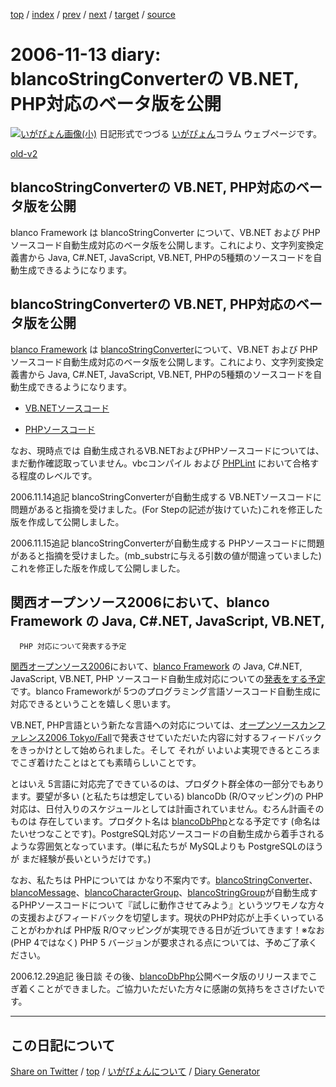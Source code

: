 [top](../index.html) 
 / [index](index.html) 
 / [prev](ig061111.html) 
 / [next](ig061114.html) 
 / [target](https://igapyon.github.io/diary/2006/ig061113.html) 
 / [source](https://github.com/igapyon/diary/blob/gh-pages/2006/ig061113.html.src.md) 

2006-11-13 diary: blancoStringConverterの VB.NET, PHP対応のベータ版を公開
=====================================================================================================
[![いがぴょん画像(小)](https://igapyon.github.io/diary/images/iga200306s.jpg "いがぴょん")](https://igapyon.github.io/diary/memo/memoigapyon.html) 日記形式でつづる [いがぴょん](https://igapyon.github.io/diary/memo/memoigapyon.html)コラム ウェブページです。

[old-v2](ig061113-orig.html)

## blancoStringConverterの VB.NET, PHP対応のベータ版を公開

blanco Framework は blancoStringConverter について、VB.NET および PHPソースコード自動生成対応のベータ版を公開します。これにより、文字列変換定義書から Java, C#.NET, JavaScript, VB.NET, PHPの5種類のソースコードを自動生成できるようになります。


## blancoStringConverterの VB.NET, PHP対応のベータ版を公開

[blanco Framework](http://www.igapyon.jp/blanco/blanco.ja.html) は  [blancoStringConverter](http://www.igapyon.jp/blanco/blancostringconverter.html)について、VB.NET および PHPソースコード自動生成対応のベータ版を公開します。これにより、文字列変換定義書から Java, C#.NET,
JavaScript, VB.NET, PHPの5種類のソースコードを自動生成できるようになります。

* [VB.NETソースコード](http://cvs.sourceforge.jp/cgi-bin/viewcvs.cgi/*checkout*/blancofw/blancoStringConverter/blanco.vb/main/blanco/sample/stringconverter/SampleKatakanaHan2ZenStringConverter.vb)
  
* [PHPソースコード](http://cvs.sourceforge.jp/cgi-bin/viewcvs.cgi/*checkout*/blancofw/blancoStringConverter/blanco.php/main/blanco/sample/stringconverter/SampleKatakanaHan2ZenStringConverter.php)

なお、現時点では 自動生成されるVB.NETおよびPHPソースコードについては、まだ動作確認取っていません。vbcコンパイル および [PHPLint](http://www.icosaedro.it/phplint/phplint-on-line.html) において合格する程度のレベルです。

2006.11.14追記 blancoStringConverterが自動生成する VB.NETソースコードに問題があると指摘を受けました。(For Stepの記述が抜けていた)これを修正した版を作成して公開しました。

2006.11.15追記 blancoStringConverterが自動生成する PHPソースコードに問題があると指摘を受けました。(mb_substrに与える引数の値が間違っていました)これを修正した版を作成して公開しました。

## 関西オープンソース2006において、blanco Framework の Java, C#.NET, JavaScript, VB.NET,
      PHP 対応について発表する予定

[関西オープンソース2006](http://k-of.jp/2006/kof.html)において、[blanco Framework](http://www.igapyon.jp/blanco/blanco.ja.html) の Java, C#.NET, JavaScript, VB.NET,
PHP ソースコード自動生成対応についての[発表をする予定](http://k-of.jp/2006/d_stage.html#S06)です。blanco Frameworkが 5つのプログラミング言語ソースコード自動生成に対応できるということを嬉しく思います。

VB.NET, PHP言語という新たな言語への対応については、[オープンソースカンファレンス2006 Tokyo/Fall](http://www.ospn.jp/osc2006-fall/)で発表させていただいた内容に対するフィードバックをきっかけとして始められました。そして それが いよいよ実現できるところまでこぎ着けたことはとても素晴らしいことです。

とはいえ 5言語に対応完了できているのは、プロダクト群全体の一部分でもあります。要望が多い (と私たちは想定している) blancoDb (R/Oマッピング)の PHP対応は、日付入りのスケジュールとしては計画されていません。むろん計画そのものは 存在しています。プロダクト名は [blancoDbPhp](http://www.igapyon.jp/blanco/blancodbphp.html)となる予定です (命名はたいせつなことです)。PostgreSQL対応ソースコードの自動生成から着手されるような雰囲気となっています。(単に私たちが MySQLよりも PostgreSQLのほうが まだ経験が長いというだけです。)

なお、私たちは PHPについては かなり不案内です。[blancoStringConverter](http://www.igapyon.jp/blanco/blancostringconverter.html)、[blancoMessage](http://www.igapyon.jp/blanco/blancomessage.html)、[blancoCharacterGroup](http://www.igapyon.jp/blanco/blancocharactergroup.html)、[blancoStringGroup](http://www.igapyon.jp/blanco/blancostringgroup.html)が自動生成するPHPソースコードについて『試しに動作させてみよう』というツワモノな方々の支援およびフィードバックを切望します。現状のPHP対応が上手くいっていることがわかれば
PHP版 R/Oマッピングが実現できる日が近づいてきます！※なお (PHP 4ではなく) PHP 5 バージョンが要求される点については、予めご了承ください。

2006.12.29追記 後日談 その後、[blancoDbPhp](http://www.igapyon.jp/blanco/blancodbphp.html)公開ベータ版のリリースまでこぎ着くことができました。ご協力いただいた方々に感謝の気持ちをささげたいです。

----------------------------------------------------------------------------------------------------

## この日記について

[Share on Twitter](https://twitter.com/intent/tweet?hashtags=igapyon%2Cdiary%2C%E3%81%84%E3%81%8C%E3%81%B4%E3%82%87%E3%82%93&text=blancoStringConverter%E3%81%AE+VB.NET%2C+PHP%E5%AF%BE%E5%BF%9C%E3%81%AE%E3%83%99%E3%83%BC%E3%82%BF%E7%89%88%E3%82%92%E5%85%AC%E9%96%8B&url=https%3A%2F%2Figapyon.github.io%2Fdiary%2F2006%2Fig061113.html) / [top](../index.html) / [いがぴょんについて](https://igapyon.github.io/diary/memo/memoigapyon.html) / [Diary Generator](https://github.com/igapyon/igapyonv3)
